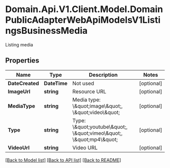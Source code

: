 # Domain.Api.V1.Client.Model.DomainPublicAdapterWebApiModelsV1ListingsBusinessMedia
Listing media
## Properties

Name | Type | Description | Notes
------------ | ------------- | ------------- | -------------
**DateCreated** | **DateTime** | Not used | [optional] 
**ImageUrl** | **string** | Resource URL | [optional] 
**MediaType** | **string** | Media type: \\\&quot;image\\\&quot;, \\\&quot;video\\\&quot; | [optional] 
**Type** | **string** | Type: \\\&quot;youtube\\\&quot;, \\\&quot;vimeo\\\&quot;, \\\&quot;mp4\\\&quot; | [optional] 
**VideoUrl** | **string** | Video URL | [optional] 

[[Back to Model list]](../README.md#documentation-for-models) [[Back to API list]](../README.md#documentation-for-api-endpoints) [[Back to README]](../README.md)

